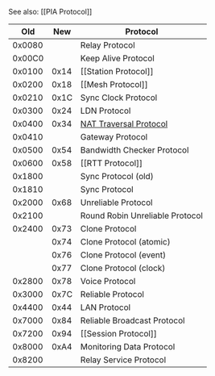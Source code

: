 See also: [[PIA Protocol]]

| Old | New | Protocol |
| --- | --- | --- |
| 0x0080 |      | Relay Protocol |
| 0x00C0 |      | Keep Alive Protocol |
| 0x0100 | 0x14 | [[Station Protocol]] |
| 0x0200 | 0x18 | [[Mesh Protocol]] |
| 0x0210 | 0x1C | Sync Clock Protocol |
| 0x0300 | 0x24 | LDN Protocol |
| 0x0400 | 0x34 | [NAT Traversal Protocol](NAT-Traversal-Protocol-(PIA)) |
| 0x0410 |      | Gateway Protocol |
| 0x0500 | 0x54 | Bandwidth Checker Protocol |
| 0x0600 | 0x58 | [[RTT Protocol]] |
| 0x1800 |      | Sync Protocol (old) |
| 0x1810 |      | Sync Protocol |
| 0x2000 | 0x68 | Unreliable Protocol |
| 0x2100 |      | Round Robin Unreliable Protocol |
| 0x2400 | 0x73 | Clone Protocol |
| | 0x74 | Clone Protocol (atomic) |
| | 0x76 | Clone Protocol (event) |
| | 0x77 | Clone Protocol (clock) |
| 0x2800 | 0x78 | Voice Protocol |
| 0x3000 | 0x7C | Reliable Protocol |
| 0x4400 | 0x44 | LAN Protocol |
| 0x7000 | 0x84 | Reliable Broadcast Protocol |
| 0x7200 | 0x94 | [[Session Protocol]] |
| 0x8000 | 0xA4 | Monitoring Data Protocol |
| 0x8200 |      | Relay Service Protocol |